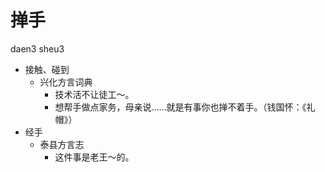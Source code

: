 



# 掸手
daen3 sheu3
+ 接触、碰到
  * 兴化方言词典
    - 技术活不让徒工～。
    - 想帮手做点家务，母亲说……就是有事你也掸不着手。（钱国怀：《礼帽》）
+ 经手
  * 泰县方言志
    - 这件事是老王～的。
